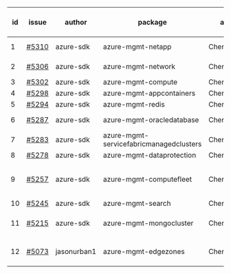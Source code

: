 | id | issue | author | package | assignee | bot advice | created date of issue | target release date | date from target |
| ------ | ------ | ------ | ------ | ------ | ------ | ------ | ------ | :-----: |
| 1 | [#5310](https://github.com/Azure/sdk-release-request/issues/5310) | azure-sdk | azure-mgmt-netapp | ChenxiJiang333 | new comment. | 06-27 | 07-26 |  |
| 2 | [#5306](https://github.com/Azure/sdk-release-request/issues/5306) | azure-sdk | azure-mgmt-network | ChenxiJiang333 | new issue. MultiAPI | 06-27 | 07-25 |  |
| 3 | [#5302](https://github.com/Azure/sdk-release-request/issues/5302) | azure-sdk | azure-mgmt-compute | ChenxiJiang333 |  | 06-26 | 07-26 |  |
| 4 | [#5298](https://github.com/Azure/sdk-release-request/issues/5298) | azure-sdk | azure-mgmt-appcontainers | ChenxiJiang333 |  | 06-25 | 07-26 |  |
| 5 | [#5294](https://github.com/Azure/sdk-release-request/issues/5294) | azure-sdk | azure-mgmt-redis | ChenxiJiang333 |  | 06-25 | 07-25 |  |
| 6 | [#5287](https://github.com/Azure/sdk-release-request/issues/5287) | azure-sdk | azure-mgmt-oracledatabase | ChenxiJiang333 | FirstGA. HoldOn. | 06-21 | 06-28 |  |
| 7 | [#5283](https://github.com/Azure/sdk-release-request/issues/5283) | azure-sdk | azure-mgmt-servicefabricmanagedclusters | ChenxiJiang333 |  | 06-20 | 07-26 |  |
| 8 | [#5278](https://github.com/Azure/sdk-release-request/issues/5278) | azure-sdk | azure-mgmt-dataprotection | ChenxiJiang333 |  | 06-14 | 07-26 |  |
| 9 | [#5257](https://github.com/Azure/sdk-release-request/issues/5257) | azure-sdk | azure-mgmt-computefleet | ChenxiJiang333 | FirstBeta. HoldOn. ForCLI. TypeSpec. | 06-05 | 06-21 |  |
| 10 | [#5245](https://github.com/Azure/sdk-release-request/issues/5245) | azure-sdk | azure-mgmt-search | ChenxiJiang333 | HoldOn. | 06-04 | 06-21 |  |
| 11 | [#5215](https://github.com/Azure/sdk-release-request/issues/5215) | azure-sdk | azure-mgmt-mongocluster | ChenxiJiang333 | FirstBeta. HoldOn. TypeSpec. | 05-21 | 06-21 |  |
| 12 | [#5073](https://github.com/Azure/sdk-release-request/issues/5073) | jasonurban1 | azure-mgmt-edgezones | ChenxiJiang333 | FirstBeta. HoldOn. TypeSpec. | 03-22 | 06-26 |  |
